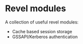 Revel modules
=============

A collection of useful revel modules:

* Cache based session storage
* GSSAPI/Kerberos authentication
